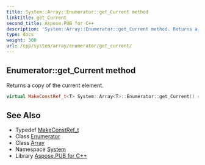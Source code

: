 ```yaml
---
title: System::Array::Enumerator::get_Current method
linktitle: get_Current
second_title: Aspose.PUB for C++
description: 'System::Array::Enumerator::get_Current method. Returns a copy of the current element in C++.'
type: docs
weight: 300
url: /cpp/system/array/enumerator/get_current/
---
```

## Enumerator::get_Current method


Returns a copy of the current element.

```cpp
virtual MakeConstRef_t<T> System::Array<T>::Enumerator::get_Current() const override
```

## See Also

* Typedef [MakeConstRef_t](../../../makeconstref_t/)
* Class [Enumerator](../)
* Class [Array](../../)
* Namespace [System](../../../)
* Library [Aspose.PUB for C++](../../../../)
